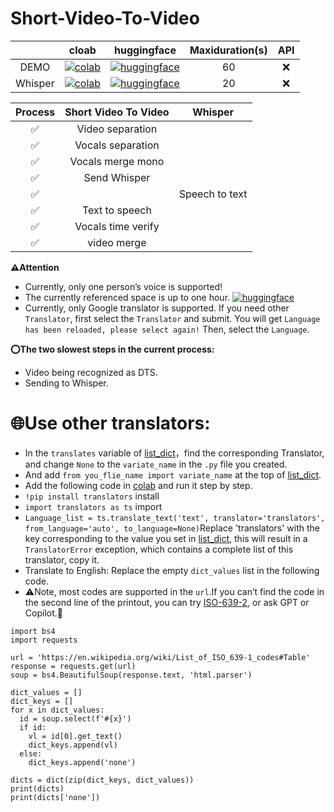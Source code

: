 # Short-Video-To-Video

<div align="center">

|         | cloab | huggingface | Maxiduration(s) | API |
| :-------: | :-------: | :-------: | :-------: | :-------: |
| DEMO | [![colab](https://colab.research.google.com/assets/colab-badge.svg)](https://colab.research.google.com/drive/1v1ABcStbUwuCEIQOchLFPFsrD8jUpDr7?usp=sharing) | [![huggingface](https://img.shields.io/badge/%F0%9F%A4%97-Open%20in%20Spacce-grue)](https://huggingface.co/spaces/ximod1a/Short-Video-To-Video) | 60 | ❌ |
| Whisper | [![colab](https://colab.research.google.com/assets/colab-badge.svg)](https://colab.research.google.com/drive/1P1n-xNz0aNRoMv_n40QYKAZZ4wdvJDNa?usp=sharing) | [![huggingface](https://img.shields.io/badge/%F0%9F%A4%97-Open%20in%20Spacce-grue)](https://huggingface.co/spaces/ximod1a/whisper) | 20 | ❌ |

| Process | Short Video To Video | Whisper |
| :-------: | :-------: | :-------: |
| ✅ | Video separation |  |
| ✅ | Vocals separation |  |
| ✅ | Vocals merge mono |  |
| ✅ | Send Whisper |  |
| ✅ |  | Speech to text |
| ✅ | Text to speech |  |
| ✅ | Vocals time verify |  |
| ✅ | video merge |  |

</div>

**⚠️Attention**
- Currently, only one person’s voice is supported!
-  The currently referenced space is up to one hour. [![huggingface](https://img.shields.io/badge/%F0%9F%A4%97-Open%20in%20Spacce-grue)](https://huggingface.co/spaces/hf-audio/whisper-large-v3)
-  Currently, only Google translator is supported. If you need other `Translator`, first select the `Translator` and submit. You will get `Language has been reloaded, please select again!` Then, select the `Language`.

**⭕The two slowest steps in the current process:**
- Video being recognized as DTS.
- Sending to Whisper.

# 🌐Use other translators:
- In the `translates` variable of [list_dict](huggingface/list_dict.py)，find the corresponding Translator, and change `None` to the `variate_name` in the `.py` file you created.
- And add `from you_flie_name import variate_name` at the top of [list_dict](huggingface/list_dict.py).
- Add the following code in [colab](https://colab.research.google.com/) and run it step by step.
- `!pip install translators` install
- `import translators as ts` import
- `Language_list = ts.translate_text('text', translator='translators', from_language='auto', to_language=None)`Replace 'translators' with the key corresponding to the value you set in [list_dict](huggingface/list_dict.py), this will result in a `TranslatorError` exception, which contains a complete list of this translator, copy it.
- Translate to English: Replace the empty `dict_values` list in the following code.
- ⚠️Note, most codes are supported in the `url`.If you can’t find the code in the second line of the printout, you can try [ISO-639-2](https://support.isan.org/hc/en-us/articles/360012734159-List-of-ISO-639-2-Language-Codes), or ask GPT or Copilot.🎉
```
import bs4
import requests

url = 'https://en.wikipedia.org/wiki/List_of_ISO_639-1_codes#Table'
response = requests.get(url)
soup = bs4.BeautifulSoup(response.text, 'html.parser')

dict_values = []
dict_keys = []
for x in dict_values:
  id = soup.select(f'#{x}')
  if id:
    vl = id[0].get_text()
    dict_keys.append(vl)
  else:
    dict_keys.append('none')

dicts = dict(zip(dict_keys, dict_values))
print(dicts)
print(dicts['none'])
```
